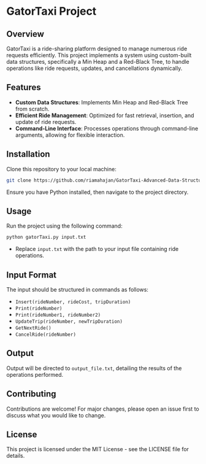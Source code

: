 
# GatorTaxi Project

## Overview
GatorTaxi is a ride-sharing platform designed to manage numerous ride requests efficiently. This project implements a system using custom-built data structures, specifically a Min Heap and a Red-Black Tree, to handle operations like ride requests, updates, and cancellations dynamically.

## Features
- **Custom Data Structures**: Implements Min Heap and Red-Black Tree from scratch.
- **Efficient Ride Management**: Optimized for fast retrieval, insertion, and update of ride requests.
- **Command-Line Interface**: Processes operations through command-line arguments, allowing for flexible interaction.

## Installation
Clone this repository to your local machine:
```bash
git clone https://github.com/riamahajan/GatorTaxi-Advanced-Data-Structures
```
Ensure you have Python installed, then navigate to the project directory.

## Usage
Run the project using the following command:
```bash
python gatorTaxi.py input.txt
```
- Replace `input.txt` with the path to your input file containing ride operations.

## Input Format
The input should be structured in commands as follows:
- `Insert(rideNumber, rideCost, tripDuration)`
- `Print(rideNumber)`
- `Print(rideNumber1, rideNumber2)`
- `UpdateTrip(rideNumber, newTripDuration)`
- `GetNextRide()`
- `CancelRide(rideNumber)`

## Output
Output will be directed to `output_file.txt`, detailing the results of the operations performed.

## Contributing
Contributions are welcome! For major changes, please open an issue first to discuss what you would like to change.

## License
This project is licensed under the MIT License - see the LICENSE file for details.
